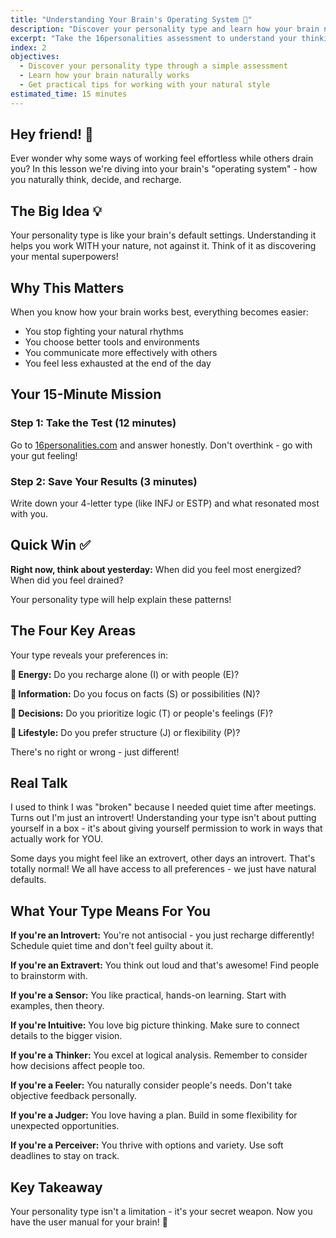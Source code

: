 ```yaml
---
title: "Understanding Your Brain's Operating System 🧠"
description: "Discover your personality type and learn how your brain naturally works through MBTI assessment"
excerpt: "Take the 16personalities assessment to understand your thinking patterns, decision-making style, and energy preferences"
index: 2
objectives:
  - Discover your personality type through a simple assessment
  - Learn how your brain naturally works
  - Get practical tips for working with your natural style
estimated_time: 15 minutes
---
```


## Hey friend! 👋

Ever wonder why some ways of working feel effortless while others drain you? In this lesson we're diving into your brain's "operating system" - how you naturally think, decide, and recharge.

## The Big Idea 💡

Your personality type is like your brain's default settings. Understanding it helps you work WITH your nature, not against it. Think of it as discovering your mental superpowers!

## Why This Matters

When you know how your brain works best, everything becomes easier:

- You stop fighting your natural rhythms
- You choose better tools and environments
- You communicate more effectively with others
- You feel less exhausted at the end of the day

## Your 15-Minute Mission

### Step 1: Take the Test (12 minutes)

Go to [16personalities.com](https://www.16personalities.com/free-personality-test) and answer honestly. Don't overthink - go with your gut feeling!

### Step 2: Save Your Results (3 minutes)

Write down your 4-letter type (like INFJ or ESTP) and what resonated most with you.

## Quick Win ✅

**Right now, think about yesterday:** When did you feel most energized? When did you feel drained?

Your personality type will help explain these patterns!

## The Four Key Areas

Your type reveals your preferences in:

**🔋 Energy:** Do you recharge alone (I) or with people (E)?

**🧠 Information:** Do you focus on facts (S) or possibilities (N)?

**💭 Decisions:** Do you prioritize logic (T) or people's feelings (F)?

**📅 Lifestyle:** Do you prefer structure (J) or flexibility (P)?

There's no right or wrong - just different!

## Real Talk

I used to think I was "broken" because I needed quiet time after meetings. Turns out I'm just an introvert! Understanding your type isn't about putting yourself in a box - it's about giving yourself permission to work in ways that actually work for YOU.

Some days you might feel like an extrovert, other days an introvert. That's totally normal! We all have access to all preferences - we just have natural defaults.

## What Your Type Means For You

**If you're an Introvert:** You're not antisocial - you just recharge differently! Schedule quiet time and don't feel guilty about it.

**If you're an Extravert:** You think out loud and that's awesome! Find people to brainstorm with.

**If you're a Sensor:** You like practical, hands-on learning. Start with examples, then theory.

**If you're Intuitive:** You love big picture thinking. Make sure to connect details to the bigger vision.

**If you're a Thinker:** You excel at logical analysis. Remember to consider how decisions affect people too.

**If you're a Feeler:** You naturally consider people's needs. Don't take objective feedback personally.

**If you're a Judger:** You love having a plan. Build in some flexibility for unexpected opportunities.

**If you're a Perceiver:** You thrive with options and variety. Use soft deadlines to stay on track.

## Key Takeaway

Your personality type isn't a limitation - it's your secret weapon. Now you have the user manual for your brain! 🎯
